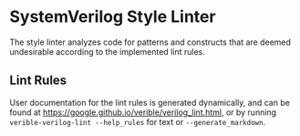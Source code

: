 # SystemVerilog Style Linter

<!--*
freshness: { owner: 'fangism' reviewed: '2020-10-04' }
*-->

The style linter analyzes code for patterns and constructs that are deemed
undesirable according to the implemented lint rules.

## Lint Rules

User documentation for the lint rules is generated dynamically, and can be found
at https://google.github.io/verible/verilog_lint.html, or by running
`verible-verilog-lint --help_rules` for text or `--generate_markdown`.

<!-- TODO(fangism): usage, configuration -->
